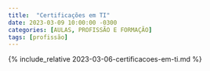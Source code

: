 ```yaml
---
title:  "Certificações em TI"
date: 2023-03-09 10:00:00 -0300
categories: [AULAS, PROFISSÃO E FORMAÇÃO]
tags: [profissão]
---
```


{% include_relative 2023-03-06-certificacoes-em-ti.md %}
